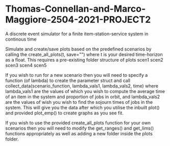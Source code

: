 # Thomas-Connellan-and-Marco-Maggiore-2504-2021-PROJECT2

A discrete event simulator for a finite item-station-service system in continous time

Simulate and create/save plots based on the predefined scenarios by calling the create_all_plots(t, save="") where t is your
desired time-horizon as a float. This requires a pre-existing folder structure of
plots
    scen1
    scen2
    scen3
    scen4
    scen5

If you wish to run for a new scenario then you will need to specify a function (of lambda) to create the parameter struct
and call collect_data(scenario_function, lambda_vals1, lambda_vals2, time) where lambda_vals1 are the values of which you wish
to compute the average time of an item in the system and proportion of jobs in orbit, and lambda_vals2 are the values of wish you wish to 
find the sojourn times of jobs in the system. This will give you the data after which you utilise the inbuilt plot() and provided plot_emp()
to create graphs as you see fit.

If you wish to use the provided create_all_plots function for your own scenarios then you will need to modify the get_ranges() and get_lims()
functions appropriately as well as adding a new folder inside the plots folder.